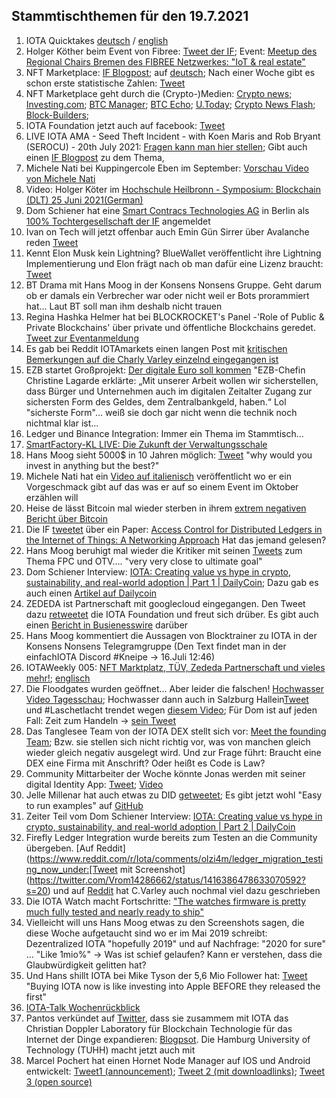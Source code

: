 ## Stammtischthemen für den 19.7.2021

1. IOTA Quicktakes [deutsch](https://www.youtube.com/watch?v=0wzo5yrbtfY) / [english]()
2. Holger Köther beim Event von Fibree: [Tweet der IF](https://twitter.com/iota/status/1414859911591235585?s=20); Event: [Meetup des Regional Chairs Bremen des FIBREE Netzwerkes: "IoT & real estate"](https://www.eventbrite.com/e/fibree-regional-chair-bremen-2-tickets-162256225739) 
3. NFT Marketplace: [IF Blogpost](https://blog.iota.org/iota-the-most-accessible-dlt-network-for-nfts/); auf [deutsch](https://iota-kurs.de/iota-das-am-besten-zugaengliche-dlt-netzwerk-fuer-nfts/); Nach einer Woche gibt es schon erste statistische Zahlen: [Tweet](https://twitter.com/NFTIOTA/status/1417053583330222080?s=20)
4. NFT Marketplace geht durch die (Crypto-)Medien: [Crypto news](https://cryptonews.com/news/almost-feeless-iota-nft-marketplace-goes-for-public-testing-11037.htm); [Investing.com](https://www.investing.com/news/cryptocurrency-news/iotas-nft-marketplace-is-now-live-on-testnet-2556736); [BTC Manager](https://btcmanager.com/iota-miota-feeless-nft-marketplace/); [BTC Echo](https://www.btc-echo.de/news/iota-startet-nft-marktplatz-deutlich-guenstiger-als-jede-andere-bestehende-loesung-122237/); [U.Today](https://u.today/iota-to-have-its-own-nft-marketplace-first-details-announced); [Crypto News Flash](https://www.crypto-news-flash.com/de/iota-nft-marktplatz-reduziert-eintrittsschwelle-fuer-neue-marktteilnehmer/); [Block-Builders](https://block-builders.de/iota-marktplatz-fuer-nfts-im-testmodus-gelaunched/); 
5. IOTA Foundation jetzt auch auf facebook: [Tweet](https://twitter.com/iota/status/1415250426287493124?s=19)
6. LIVE IOTA AMA - Seed Theft Incident - with Koen Maris and Rob Bryant (SEROCU) - 20th July 2021: [Fragen kann man hier stellen](https://www.reddit.com/r/Iota/comments/ojh9jn/live_iota_ama_seed_theft_incident_with_koen_maris/); Gibt auch einen [IF Blogpost](https://blog.iota.org/iota-seeds-security-cybercrime/amp/?__twitter_impression=true) zu dem Thema, 
7. Michele Nati bei Kuppingercole Eben im September: [Vorschau Video von Michele Nati](https://www.kuppingercole.com/blog/hegde/eic-speaker-spotlight-michele-nati-on-decentralized-identity)
8. Video: Holger Köter im [Hochschule Heilbronn - Symposium: Blockchain (DLT) 25 Juni 2021(German)](https://www.youtube.com/watch?v=2zbxgC126ec&feature=youtu.be)
9. Dom Schiener hat eine [Smart Contracs Technologies AG](https://www.online-handelsregister.de/handelsregisterauszug/be/Charlottenburg-Berlin/HRB/230665B/Smart-Contracts-Technologies-AG-Berlin) in Berlin als [100% Tochtergesellschaft der IF](https://twitter.com/DomSchiener/status/1415207088704442369?s=20) angemeldet
10. Ivan on Tech will jetzt offenbar auch Emin Gün Sirrer über Avalanche reden [Tweet](https://twitter.com/IvanOnTech/status/1415211140737638401?s=20)
11. Kennt Elon Musk kein Lightning? BlueWallet veröffentlicht ihre Lightning Implementierung und Elon frägt nach ob man dafür eine Lizenz braucht: [Tweet](https://twitter.com/elonmusk/status/1415092143207731205?s=20)
12. BT Drama mit Hans Moog in der Konsens Nonsens Gruppe. Geht darum ob er damals ein Verbrecher war oder nicht weil er Bots prorammiert hat... Laut BT soll man ihm deshalb nicht trauen
13. Regina Hashka Helmer hat bei BLOCKROCKET's Panel -'Role of Public & Private Blockchains' über private und öffentliche Blockchains geredet. [Tweet zur Eventanmeldung](https://twitter.com/blockrocketlabs/status/1413142919339405315?s=20)
14. Es gab bei Reddit IOTAmarkets einen langen Post mit [kritischen Bemerkungen auf die Charly Varley einzelnd eingegangen ist](https://www.reddit.com/r/IOTAmarkets/comments/ojmqe3/the_legitimate_case_for_20_cent_iota/h536op2/?utm_source=share&utm_medium=web2x&context=3)
15. EZB startet Großprojekt: [Der digitale Euro soll kommen](https://www.handelsblatt.com/finanzen/neue-digitalwaehrung-ezb-startet-grossprojekt-der-digitale-euro-soll-kommen/27418362.html) "EZB-Chefin Christine Lagarde erklärte: „Mit unserer Arbeit wollen wir sicherstellen, dass Bürger und Unternehmen auch im digitalen Zeitalter Zugang zur sichersten Form des Geldes, dem Zentralbankgeld, haben.“  Lol "sicherste Form"... weiß sie doch gar nicht wenn die technik noch nichtmal klar ist...
16. Ledger und Binance Integration: Immer ein Thema im Stammtisch...
17. [SmartFactory-KL LIVE: Die Zukunft der Verwaltungsschale](https://www.youtube.com/watch?v=XM-2BozePeM)
18. Hans Moog sieht 5000$ in 10 Jahren möglich: [Tweet](https://twitter.com/hus_qy/status/1415454790788726787?s=20) "why would you invest in anything but the best?" 
19. Michele Nati hat ein [Video auf italienisch](https://twitter.com/michelenati/status/1415599289355669504?s=20) veröffentlicht wo er ein Vorgeschmack gibt auf das was er auf so einem Event im Oktober erzählen will
20. Heise de lässt Bitcoin mal wieder sterben in ihrem [extrem negativen Bericht über Bitcoin](https://www.heise.de/amp/tp/features/Der-Bitcoin-Crash-ist-programmiert-6138995.html?__twitter_impression=true)
21. Die IF [tweetet](https://twitter.com/iota/status/1415598152544030720?s=20) über ein Paper: [Access Control for Distributed Ledgers in the Internet of Things: A Networking Approach](https://arxiv.org/abs/2005.07778) Hat das jemand gelesen?
22. Hans Moog beruhigt mal wieder die Kritiker mit seinen [Tweets](https://twitter.com/hus_qy/status/1415823972952944647?s=20) zum Thema FPC und OTV.... "very very close to ultimate goal"
23. Dom Schiener Interview: [IOTA: Creating value vs hype in crypto, sustainability, and real-world adoption | Part 1 | DailyCoin](https://www.youtube.com/watch?v=-GZhO_ocMCk); Dazu gab es auch einen [Artikel auf Dailycoin](https://dailycoin.medium.com/iota-why-is-silicon-valley-failing-in-crypto-and-iot-d23b1ad62bdc)
24. ZEDEDA ist Partnerschaft mit googlecloud eingegangen. Den Tweet dazu [retweetet](https://twitter.com/iota/status/1415716364757651456?s=20) die IOTA Foundation und freut sich drüber. Es gibt auch einen [Bericht in Busienesswire](https://www.businesswire.com/news/home/20210715005165/en/ZEDEDA-Joins-Initiative-to-Deliver-Applications-to-the-Distributed-Edge-with-Google-Cloud-and-Anthos) darüber
25. Hans Moog kommentiert die Aussagen von Blocktrainer zu IOTA in der Konsens Nonsens Telegramgruppe (Den Text findet man in der einfachIOTA Discord #Kneipe -> 16.Juli 12:46)
26. IOTAWeekly 005: [NFT Marktplatz, TÜV, Zededa Partnerschaft und vieles mehr!](https://www.youtube.com/watch?v=htP3bs25Ct8); [englisch](https://www.youtube.com/watch?v=tEUUVKcyVho)
27. Die Floodgates wurden geöffnet... Aber leider die falschen! [Hochwasser Video Tagesschau](https://www.youtube.com/watch?v=rLqRkQPAbxE); Hochwasser dann auch in Salzburg Hallein[Tweet](https://twitter.com/DerMarioO/status/1416481794854199297?s=20) und #Laschetlacht trendet wegen [diesem Video](https://twitter.com/MMittermeier/status/1416400079599153157?s=20); Für Dom ist auf jeden Fall: Zeit zum Handeln -> [sein Tweet](https://twitter.com/DomSchiener/status/1416054961033654278?s=20)
28. Das Tanglesee Team von der IOTA DEX stellt sich vor: [Meet the founding Team](https://tanglesea.medium.com/meet-the-founding-team-from-tanglesea-com-cea68d51c523); Bzw. sie stellen sich nicht richtig vor, was von manchen gleich wieder gleich negativ ausgelegt wird. Und zur Frage führt: Braucht eine DEX eine Firma mit Anschrift? Oder heißt es Code is Law?
29. Community Mittarbeiter der Woche könnte Jonas werden mit seiner digital Identity App: [Tweet](https://twitter.com/CardanoJonas/status/1416437004695449609?s=20); [Video](https://www.youtube.com/watch?v=hRS8w26-9OQ)
30. Jelle Millenar hat auch etwas zu DID [getweetet](https://twitter.com/JelleFm/status/1415990769719169027?s=20); Es gibt jetzt wohl "Easy to run examples" auf [GitHub](https://github.com/iotaledger/identity.rs/tree/dev/bindings/wasm/examples)
31. Zeiter Teil vom Dom Schiener Interview: [IOTA: Creating value vs hype in crypto, sustainability, and real-world adoption | Part 2 | DailyCoin](https://www.youtube.com/watch?v=Fs-fymGOJ8o)
32. Firefly Ledger Integration wurde bereits zum Testen an die Community übergeben. [Auf Reddit](https://www.reddit.com/r/Iota/comments/olzi4m/ledger_migration_testing_now_under:[Tweet mit Screenshot](https://twitter.com/Vrom14286662/status/1416386478633070592?s=20) und auf [Reddit](https://www.reddit.com/r/Iota/comments/olzi4m/ledger_migration_testing_now_underway_you_can_help/) hat C.Varley auch nochmal viel dazu geschrieben
33. Die IOTA Watch macht Fortschritte: ["The watches firmware is pretty much fully tested and nearly ready to ship"](https://www.silicondroid.com/index.php/category/news/)
34. Vielleicht will uns Hans Moog etwas zu den Screenshots sagen, die diese Woche aufgetaucht sind wo er im Mai 2019 schreibt: Dezentralized IOTA "hopefully 2019" und auf Nachfrage: "2020 for sure" ... "Like 1mio%" -> Was ist schief gelaufen? Kann er verstehen, dass die Glaubwürdigkeit gelitten hat?
35. Und Hans shillt IOTA bei Mike Tyson der 5,6 Mio Follower hat: [Tweet](https://twitter.com/hus_qy/status/1416742869151457280?s=20) "Buying IOTA now is like investing into Apple BEFORE they released the first"
36. [IOTA-Talk Wochenrückblick](https://www.iota-talk.com/index.php?article/102-wochenr%C3%BCckblick-vom-12-bis-17-juli-2021/)
37. Pantos verkündet auf [Twitter](https://twitter.com/PantosIO/status/1417034000112173057?s=20), dass sie zusammem mit IOTA das Christian Doppler Laboratory für Blockchain Technologie für das Internet der Dinge expandieren: [Blogpsot](https://medium.com/pantos/expansion-of-government-backed-christian-doppler-laboratory-blockchain-technologies-for-the-60e6921f6c2a). Die Hamburg University of Technology (TUHH) macht jetzt auch mit
38. Marcel Pochert hat einen Hornet Node Manager auf IOS und Android entwickelt: [Tweet1 (announcement)](https://twitter.com/marcel_pochert/status/1417042816086286336?s=20); [Tweet 2 (mit downloadlinks)](https://twitter.com/marcel_pochert/status/1417042948550762496?s=20); [Tweet 3 (open source)](https://twitter.com/marcel_pochert/status/1417048129359187969?s=20)
